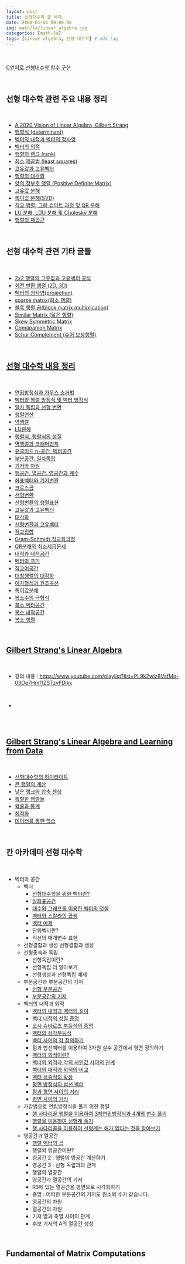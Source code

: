 ```yaml
---
layout: post
title: 선형대수학 글 목차 
date: 2000-01-01 00:00:00
img: math/la/linear_algebra.jpg
categories: [math-la] 
tags: [Linear algebra, 선형 대수학] # add tag
---
```


<br>

[C언어로 선형대수학 함수 구현](https://github.com/gaussian37/algorithm/tree/master/naive_c_linear_algebra)

<br>

## **선형 대수학 관련 주요 내용 정리**

<br>

- [A 2020 Vision of Linear Algebra, Gilbert Strang](https://gaussian37.github.io/math-la-vision_of_linear_algebra/)
- [행렬식 (determinant)]()
- [벡터의 내적과 벡터의 정사영](https://gaussian37.github.io/math-la-projection/)
- [벡터의 외적](https://gaussian37.github.io/math-la-cross_product/)
- [행렬의 랭크 (rank)](https://gaussian37.github.io/math-la-rank/)
- [최소 제곱법 (least squares)](https://gaussian37.github.io/math-la-least_squares/)
- [고유값과 고유벡터](https://gaussian37.github.io/math-la-eigenthings/)
- [행렬의 대각화](https://gaussian37.github.io/math-la-diagonalization/)
- [양의 정부호 행렬 (Positive Definite Matrix)](https://gaussian37.github.io/math-la-positive_definite_matrix/)
- [고유값 분해]()
- [특이값 분해(SVD)](https://gaussian37.github.io/math-la-svd/)
- [직교 행렬, 그람 슈미트 과정 및 QR 분해](https://gaussian37.github.io/math-la-orthogonal_gram_shmidt_qr_decomposition/)
- [LU 분해, LDU 분해 및 Cholesky 분해](https://gaussian37.github.io/math-la-lu_and_cholesky_decomposition/)
- [행렬의 제곱근]()

<br>

## **선형 대수학 관련 기타 글들**

<br>

- [2x2 행렬의 고유값과 고유벡터 공식](https://gaussian37.github.io/math-la-2_by_2_eigen/)
- [회전 변환 행렬 (2D, 3D)](https://gaussian37.github.io/math-la-rotation_matrix/)
- [벡터의 정사영(projection)](https://gaussian37.github.io/math-la-projection/)
- [sparse matrix(희소 행렬)](https://gaussian37.github.io/math-la-sparse_matrix/)
- [블록 행렬 곱(block matrix multiplication)](https://gaussian37.github.io/math-la-block_matrix_multiplication/)
- [Similar Matrix (닮은 행렬)](https://gaussian37.github.io/math-la-similar_matrix/)
- [Skew Symmetric Matrix](https://gaussian37.github.io/math-la-skew_symmetric_matrix/)
- [Comapanion Matrix](https://gaussian37.github.io/math-la-companion_matrix/)
- [Schur Complement (슈어 보상행렬)](https://gaussian37.github.io/math-la-schur_complement/)

<br>

## **[선형 대수학 내용 정리](https://www.aladin.co.kr/shop/wproduct.aspx?ItemId=311149787)**

<br>

- [연립방정식과 가우스 소거법]()
- [벡터와 행렬 방정식 및 벡터 방정식]()
- [일차 독립과 선형 변환]()
- [행렬연산]()	
- [역행렬]()	
- [LU분해]()	
- [행렬식, 행렬식의 성질]()	
- [역행렬과 크래머법칙]()	
- [유클리드 n-공간, 벡터공간](https://gaussian37.github.io/math-la-linekej_09/)	
- [부분공간. 일차독립](https://gaussian37.github.io/math-la-linekej_10/)	
- [기저와 차원](https://gaussian37.github.io/math-la-linekej_11/)	
- [행공간. 열공간. 영공간과 계수](https://gaussian37.github.io/math-la-linekej_12/)	
- [좌표벡터와 기저변환](https://gaussian37.github.io/math-la-linekej_13/)	
- [크로스곱](https://gaussian37.github.io/math-la-linekej_14/)	
- [선형변환]()	
- [선형변환의 행렬표현]()	
- [고유값과 고유벡터]()	
- [대각화]()	
- [선형변환과 고유벡터]()	
- [직교집합]()	
- [Gram-Schmidt 직교화과정]()	
- [QR분해와 최소제곱문제]()	
- [내적과 내적공간]()	
- [벡터의 크기]()	
- [직교여공간]()	
- [대칭행렬의 대각화]()	
- [이차형식과 원추곡선]()	
- [특이값분해]()	
- [복소수의 극형식]()	
- [복소 벡터공간]()	
- [복소 내적공간]()	
- [복소 행렬]()

<br>

## **[Gilbert Strang's Linear Algebra](https://www.amazon.com/Introduction-Linear-Algebra-Gilbert-Strang/dp/0980232775/ref=sr_1_3?keywords=gilbert+strang+linear+algebra&qid=1692433465&sprefix=gilbert+strang+l%2Caps%2C297&sr=8-3)**

<br>

- 강의 내용 : https://www.youtube.com/playlist?list=PL9k2wIz8VsfMn-03Oe7Hmf1ZSTzvFDikk

<br>

- 

<br>

<br>

## **[Gilbert Strang's Linear Algebra and Learning from Data](https://www.amazon.com/Linear-Algebra-Learning-Gilbert-Strang/dp/0692196382/ref=sr_1_1?crid=K403JIBQ32RQ&keywords=Linear+Algebra+and+Learning+from+Data&qid=1692433506&sprefix=linear+algebra+and+learning+from+data%2Caps%2C326&sr=8-1)**

<br>

- [선형대수학의 하이라이트]()
- [큰 행렬의 계산]()
- [낮은 랭크와 압축 센싱]()
- [특별한 행렬들]()
- [확률과 통계]()
- [최적화]()
- [데이터를 통한 학습]()

<br>

## **칸 아카데미 선형 대수학**

<br>

+ 벡터와 공간
    + 벡터
        + [선형대수학을 위한 벡터란?](https://gaussian37.github.io/Vector-intro-for-linear-algebra/)
        + [실좌표공간](https://gaussian37.github.io/real-coordinate/)
        + [대수와 그래프를 이용한 벡터의 덧셈](https://gaussian37.github.io/vector-addition-using-algebra-and-graph/)
        + [벡터와 스칼라의 곱셈](https://gaussian37.github.io/vector-and-scalar-multiplication/)
        + [벡터 예제](https://gaussian37.github.io/vector-example/)
        + 단위벡터란?
        + 직선의 매개변수 표현
    + 선형결합과 생성
        선형결합과 생성
    + 선형종속과 독립
        + 선형독립이란?
        + 선형독립 더 알아보기
        + 선형생성과 선형독립 예제
    + 부분공간과 부분공간의 기저
        + [선형 부분공간](https://gaussian37.github.io/linear-subspace/)
        + [부분공간의 기저](https://gaussian37.github.io/math-la-basis-of-subspace/)
    + 벡터의 내적과 외적
        + [벡터의 내적과 벡터의 길이](https://gaussian37.github.io/math-la-vector-dot-product-and-vector-length/)
        + [벡터 내적의 성질 증명](https://gaussian37.github.io/math-la-dot-product-properties/)
        + [코시 슈바르츠 부등식의 증명](https://gaussian37.github.io/math-la-Cauchy-Schwarz-inequality/)
        + [벡터의 삼각부등식](https://gaussian37.github.io/math-la-vector-triangle-inequality/)
        + [벡터 사이의 각 정의하기](https://gaussian37.github.io/math-la-defining-the-angle-between-vectors/)
        + 점과 법선벡터를 이용하여 3차원 실수 공간에서 평면 정의하기
        + [벡터의 외적이란?](https://gaussian37.github.io/math-la-cross-product/)
        + [벡터의 외적과 각의 사인값 사이의 관계](https://gaussian37.github.io/math-la-Relationship-between-cross-product-and-sin-of-angle/)
        + [벡터의 내적과 외적의 비교](https://gaussian37.github.io/math-la-Dot-and-cross-product-comparison/)
        + [벡터 삼중적의 확장](https://gaussian37.github.io/math-la-Vector-triple-product-expansion/)
        + [평면 방정식의 법선 벡터](https://gaussian37.github.io/math-la-Normal-vector-from-plane-equation/)
        + [점과 평면 사이의 거리](https://gaussian37.github.io/math-la-point-distance-to-plane/)
        + [평면 사이의 거리](https://gaussian37.github.io/math-la-distance-between-planes/)
    + 가감법으로 연립방정식을 풀기 위한 행렬
        + [행 사다리꼴 행렬을 이용하여 3차연립방정식과 4개의 변수 풀기](https://gaussian37.github.io/math-la-reduced-row-echelon-form1/)
        + [행렬을 이용하여 선형계 풀기](https://gaussian37.github.io/math-la-reduced-row-echelon-form2/)
        + [행 사다리꼴을 이용하여 선형계는 해가 없다는 것을 알아보기](https://gaussian37.github.io/math-la-reduced-row-echelon-form3/)
    + 영공간과 열공간
        + [행렬 벡터의 곱](https://gaussian37.github.io/math-la-matrix-vector-product/)
        + 행렬의 영공간이란?
        + 영공간 2 : 행렬의 영공간 계산하기
        + 영공간 3 : 선형 독립과의 관계
        + 행렬의 열공간
        + 영공간과 열공간의 기저
        + R3에 있는 열공간을 평면으로 시각화하기
        + 증명 : 어떠한 부분공간의 기저도 원소의 수가 같습니다.
        + 영공간의 차원
        + 열공간의 차원
        + 기저 열과 축열 사이의 관계
        + 후보 기저의 A의 열공간 생성
    
<br>

## **Fundamental of Matrix Computations**

<br>

<br>

